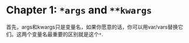 # Chapter 1: `*args` and `**kwargs`

首先，args和kwargs只是变量名，如果你愿意的话，你可以用var/vars替换它们。这两个变量名最重要的区别就是这个`*`.
